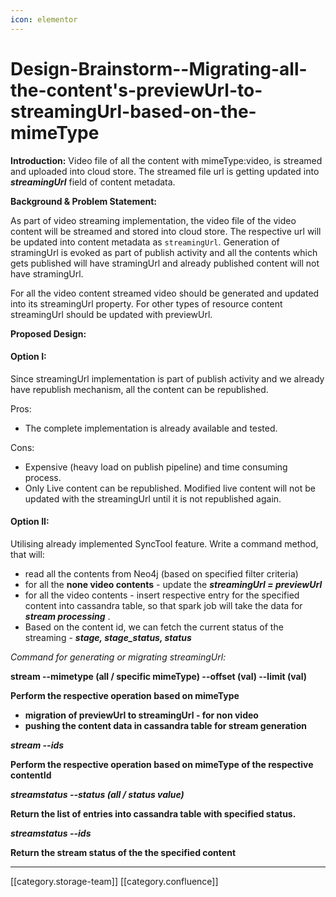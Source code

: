 ```yaml
---
icon: elementor
---
```


# Design-Brainstorm--Migrating-all-the-content's-previewUrl-to-streamingUrl-based-on-the-mimeType

**Introduction:** Video file of all the content with mimeType:video, is streamed and uploaded into cloud store. The streamed file url is getting updated into _**streamingUrl**_  field of content metadata.

**Background & Problem Statement:**

As part of video streaming implementation, the video file of the video content will be streamed and stored into cloud store. The respective url will be updated into content metadata as `streamingUrl`. Generation of stramingUrl is evoked as part of publish activity and all the contents which gets published will have stramingUrl and already published content will not have stramingUrl.

For all the video content streamed video should be generated and updated into its streamingUrl property. For other types of resource content streamingUrl should be updated with previewUrl.

**Proposed Design:**

#### Option I:

Since streamingUrl implementation is part of publish activity and we already have republish mechanism, all the content can be republished.

Pros:

* The complete implementation is already available and tested.

Cons:

* Expensive (heavy load on publish pipeline) and time consuming process.
* Only Live content can be republished. Modified live content will not be updated with the streamingUrl until it is not republished again.

#### Option II:

Utilising already implemented SyncTool feature. Write a command method, that will:

* read all the contents from Neo4j (based on specified filter criteria)
* for all the **none video contents** - update the _**streamingUrl = previewUrl**_
* for all the video contents - insert respective entry for the specified content into cassandra table, so that spark job will take the data for _**stream processing**_ .
* Based on the content id, we can fetch the current status of the streaming -  _**stage, stage\_status, status**_

_Command for generating or migrating streamingUrl:_

**stream --mimetype (all / specific mimeType) --offset (val) --limit (val)**

**Perform the respective operation based on mimeType**

* **migration of previewUrl to streamingUrl - for non video**
* **pushing the content data in cassandra table for stream generation**

_**stream --ids**_

**Perform the respective operation based on mimeType of the respective contentId**

_**streamstatus --status (all / status value)**_

**Return the list of entries into cassandra table with specified status.**

_**streamstatus --ids**_

**Return the stream status of the the specified content**

***

\[\[category.storage-team]] \[\[category.confluence]]
